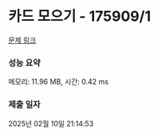 # 카드 모으기 - 175909/1 

[문제 링크](https://level.goorm.io/exam/175909/%EC%B9%B4%EB%93%9C-%EB%AA%A8%EC%9C%BC%EA%B8%B0/quiz/1) 

### 성능 요약

메모리: 11.96 MB, 시간: 0.42 ms

### 제출 일자

2025년 02월 10일 21:14:53

